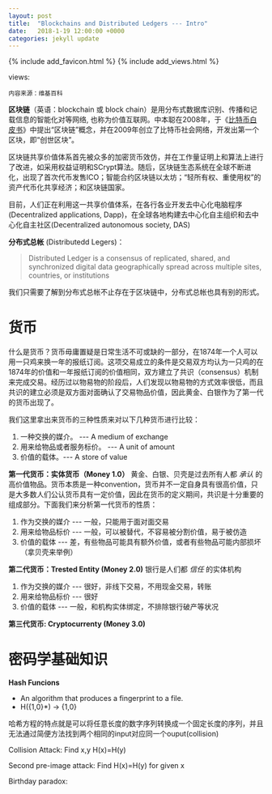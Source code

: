 ```yaml
---
layout: post
title:  "Blockchains and Distributed Ledgers --- Intro"
date:   2018-1-19 12:00:00 +0000
categories: jekyll update
---
```

{% include add_favicon.html %}
{% include add_views.html %}

<span id="busuanzi_container_page_pv">
   views: <span id="busuanzi_value_page_pv"></span>
</span>

`内容来源：维基百科`

**区块链**（英语：blockchain 或 block chain）是用分布式数据库识别、传播和记载信息的智能化对等网络, 也称为价值互联网。中本聪在2008年，于《[比特币白皮书](https://bitcoin.org/bitcoin.pdf)》中提出“区块链”概念，并在2009年创立了比特币社会网络，开发出第一个区块，即“创世区块”。

区块链共享价值体系首先被众多的加密货币效仿，并在工作量证明上和算法上进行了改进，如采用权益证明和SCrypt算法。随后，区块链生态系统在全球不断进化，出现了首次代币发售ICO；智能合约区块链以太坊；“轻所有权、重使用权”的资产代币化共享经济；和区块链国家。

目前，人们正在利用这一共享价值体系，在各行各业开发去中心化电脑程序(Decentralized applications, Dapp)，在全球各地构建去中心化自主组织和去中心化自主社区(Decentralized autonomous society, DAS)

**分布式总帐** (Distributedd Legers)：
> Distributed Ledger is a consensus of replicated, shared, and synchronized digital data geographically spread across multiple sites, countries, or institutions

我们只需要了解到分布式总帐不止存在于区块链中，分布式总帐也具有别的形式。

# 货币

什么是货币？货币毋庸置疑是日常生活不可或缺的一部分，在1874年一个人可以用一只鸡来换一年的报纸订阅。这项交易成立的条件是交易双方均认为一只鸡的在1874年的价值和一年报纸订阅的价值相同，双方建立了共识（consensus）机制来完成交易。经历过以物易物的阶段后，人们发现以物易物的方式效率很低，而且共识的建立必须是双方面对面确认了交易物品价值，因此黄金、白银作为了第一代的货币出现了。

我们这里拿出来货币的三种性质来对以下几种货币进行比较：
1. 一种交换的媒介。 --- A medium of exchange
2. 用来给物品或者服务标价。 --- A unit of amount
3. 价值的载体。--- A store of value

**第一代货币：实体货币（Money 1.0）** 黄金、白银、贝壳是过去所有人都 *承认* 的高价值物品。货币本质是一种convention，货币并不一定自身具有很高价值，只是大多数人们公认货币具有一定价值，因此在货币的定义期间，共识是十分重要的组成部分。下面我们来分析第一代货币的性质：
1. 作为交换的媒介 --- 一般，只能用于面对面交易
2. 用来给物品标价 --- 一般，可以被替代，不容易被分割价值，易于被仿造
3. 价值的载体 --- 差，有些物品可能具有额外价值，或者有些物品可能内部损坏（拿贝壳来举例）

**第二代货币：Trested Entity (Money 2.0)** 银行是人们都 *信任* 的实体机构

1. 作为交换的媒介 --- 很好，非线下交易，不用现金交易，转账
2. 用来给物品标价 --- 很好
3. 价值的载体 --- 一般，和机构实体绑定，不排除银行破产等状况

**第三代货币: Cryptocurrenty (Money 3.0)**

# 密码学基础知识

**Hash Funcions**

- An algorithm that produces a fingerprint to a file.
- H({1,0}*) -> {1,0}

哈希方程的特点就是可以将任意长度的数字序列转换成一个固定长度的序列，并且无法通过简便方法找到两个相同的input对应同一个ouput(collision)

Collision Attack: Find x,y H(x)=H(y)

Second pre-image attack: Find H(x)=H(y) for given x

Birthday paradox:



